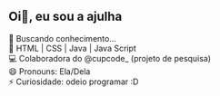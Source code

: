 ## Oi👋, eu sou a <b>ajulha</b>

🔭 Buscando conhecimento... <br>
🌱 HTML | CSS | Java | Java Script <br>
💻 Colaboradora do @cupcode_ (projeto de pesquisa) <br>
😄 Pronouns: Ela/Dela <br>
⚡ Curiosidade: odeio programar :D
